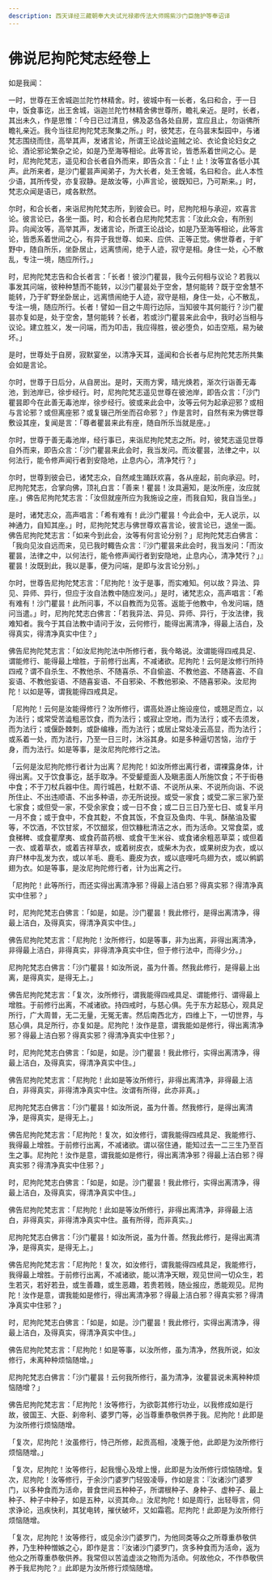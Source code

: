 ```yaml
---
description: 西天译经三藏朝奉大夫试光禄卿传法大师赐紫沙门臣施护等奉诏译
---
```


# 佛说尼拘陀梵志经卷上

如是我闻：

一时，世尊在王舍城迦兰陀竹林精舍。时，彼城中有一长者，名曰和合，于一日中，饭食事讫，出王舍城，诣迦兰陀竹林精舍佛世尊所，瞻礼亲近。是时，长者，其出未久，作是思惟：「今日已过清旦，佛及苾刍各处自房，宜应且止，勿诣佛所瞻礼亲近。我今当往尼拘陀梵志聚集之所。」时，彼梵志，在乌昙末梨园中，与诸梵志围绕而住，高举其声，发诸言论，所谓王论战论盗贼之论、衣论食论妇女之论、酒论邪论繁杂之论，如是乃至海等相论。此等言论，皆悉系着世间之心。是时，尼拘陀梵志，遥见和合长者自外而来，即告众言：「止！止！汝等宜各低小其声。此所来者，是沙门瞿昙声闻弟子，为大长者，处王舍城，名曰和合。此人本性少语，其所传受，亦复寂静。是故汝等，小声言论，彼既知已，乃可斯来。」时，梵志众闻是语已，咸各默然。

尔时，和合长者，来诣尼拘陀梵志所，到彼会已。时，尼拘陀相与承迎，欢喜言论。彼言论已，各坐一面。时，和合长者白尼拘陀梵志言：「汝此众会，有所别异。向闻汝等，高举其声，发诸言论，所谓王论战论，如是乃至海等相论，此等言论，皆悉系着世间之心，有异于我世尊、如来、应供、正等正觉。佛世尊者，于旷野中，随自所乐，坐卧居止，远离愦闹，绝于人迹，寂守是相。身住一处，心不散乱，专注一境，随应所行。」

时，尼拘陀梵志告和合长者言：「长者！彼沙门瞿昙，我今云何相与议论？若我以事发其问端，彼种种慧而不能转，以沙门瞿昙处于空舍，慧何能转？既于空舍慧不能转，乃于旷野坐卧居止，远离愦闹绝于人迹，寂守是相，身住一处，心不散乱，专注一境，随应所行。长者！譬如一目之牛周行边际，当知彼牛其何能行？沙门瞿昙亦复如是，处于空舍，慧何能转？长者，若或沙门瞿昙来此会中，我时必当相与议论。建立胜义，发一问端，而为叩击，我应得胜，彼必堕负，如击空瓶，易为破坏。」

是时，世尊处于自房，寂默宴坐，以清净天耳，遥闻和合长者与尼拘陀梵志所共集会如是言论。

尔时，世尊于日后分，从自房出。是时，天雨方霁，晴光焕若，渐次行诣善无毒池，到池岸已，徐步经行。时，尼拘陀梵志遥见世尊在彼池岸，即告众言：「沙门瞿昙即今在此善无毒池岸，徐步经行。彼或来此会中，汝等云何为起承迎邪？或相与言论邪？或但离座邪？或复辍己所坐而召命邪？」作是言时，自然有来为佛世尊敷设其座，复闻是言：「尊者瞿昙来此有座，随自所乐当就是座。」

尔时，世尊于善无毒池岸，经行事已，来诣尼拘陀梵志之所。时，彼梵志遥见世尊自外而来，即告众言：「沙门瞿昙来此会时，我当发问。而汝瞿昙，法律之中，以何法行，能令修声闻行者到安隐地，止息内心，清净梵行？」

尔时，世尊到彼会已，诸梵志众，自然咸生踊跃欢喜，各从座起，前向承迎。时，尼拘陀梵志，合掌向佛，顶礼白言：「善来！瞿昙！汝具遍知，是汝所座，汝应就座。」佛告尼拘陀梵志言：「汝但就座所应为我施设之座，而我自知，我自当坐。」

是时，诸梵志众，高声唱言：「希有难有！此沙门瞿昙！今此会中，无人说示，以神通力，自知其座。」时，尼拘陀梵志与佛世尊欢喜言论，彼言论已，退坐一面。佛告尼拘陀梵志言：「如来今到此会，汝等有何言论分别？」尼拘陀梵志白佛言：「我向见汝自远而来，见已我时輙告众言：『沙门瞿昙来此会时，我当发问：「而汝瞿昙，法律之中，以何法行，能令修声闻行者到安隐地，止息内心，清净梵行？」』瞿昙！汝既到此，我以是事，便为问端，是即与汝言论分别。」

尔时，世尊告尼拘陀梵志言：「尼拘陀！汝于是事，而实难知。何以故？异法、异见、异师、异行，但应于汝自法教中随应发问。」是时，诸梵志众，高声唱言：「希有难有！沙门瞿昙！此所问事，不以自教而为见答。返能于他教中，令发问端，随问当遣。」时，尼拘陀梵志白佛言：「若我异法、异见、异师、异行，于汝法律，我难知者。我今于其自法教中请问于汝，云何修行，能得出离清净，得最上洁白，及得真实，得清净真实中住？」

佛告尼拘陀梵志言：「如汝尼拘陀法中所修行者，我今略说。汝谓能得四戒具足、谓能修行、能得最上增胜，于前修行出离，不减诸欲。尼拘陀！云何是汝修行所持四戒？谓不自杀生、不教他杀、不随喜杀、不自偷盗、不教他盗、不随喜盗、不自妄语、不教他妄语、不随喜妄语、不自邪染、不教他邪染、不随喜邪染。汝尼拘陀！以如是等，谓我能得四戒具足。

「尼拘陀！云何是汝能得修行？汝所修行，谓高处游止施设座位，或翘足而立，以为法行；或常受苦澁粗恶饮食，而为法行；或寂止空地，而为法行；或不去须发，而为法行；或偃卧棘刺，或卧编椽，而为法行；或居止常处凌云高显，而为法行；或系着一处，而为法行，乃至一日三时，沐浴其身。如是多种逼切苦恼，治疗于身，而为法行。如是等事，是汝尼拘陀修行之法。

「云何是汝尼拘陀修行者计为出离？尼拘陀！如汝所修出离行者，谓裸露身体，计得出离。又于饮食事讫，舐手取净。不受颦蹙面人及瞋恚面人所施饮食；不于街巷中食；不于刀杖兵器中住。周行城邑，杜默不语、不说所从来、不说所向诣、不说所住止、不出违顺语、不出多种语，亦无所说授。或受一家食；或受二家三家乃至七家食；或但受一家，不受余家食；或一日不食；或二日三日乃至七日、或复半月一月不食；或于食中，不食其麨，不食其饭，不食豆及鱼肉、牛乳、酥酪油及蜜等，不饮酒，不饮甘浆，不饮醋浆，但饮糠秕清洁之水，而为活命。又常食菜，或食稊稗、或食瞿摩夷、或食药苗药根、或食干生米谷、或食诸余粗恶草菜；或但着一衣、或着草衣，或着吉祥草衣，或着树皮衣，或柴木为衣，或果树皮为衣，或以弃尸林中乱发为衣，或以羊毛、鹿毛、鹿皮为衣，或以底哩吒鸟翅为衣，或以鸺鹠翅为衣。如是等事，是汝尼拘陀修行者，计为出离之行。

「尼拘陀！此等所行，而还实得出离清净邪？得最上洁白邪？得真实邪？得清净真实中住邪？」

时，尼拘陀梵志白佛言：「如是，如是。沙门瞿昙！我此修行，是得出离清净，得最上洁白，及得真实，得清净真实中住。」

佛告尼拘陀梵志言：「尼拘陀！汝所修行，如是等事，非为出离，非得出离清净，非得最上洁白，非得真实，非得清净真实中住，但于修行法中，而得少分。」

尼拘陀梵志白佛言：「沙门瞿昙！如汝所说，虽为什善。然我此修行，是得最上出离，是得真实，是得无上。」

佛告尼拘陀梵志言：「复次，汝所修行，谓我能得四戒具足、谓能修行、谓得最上增胜。于前修行出离，不减诸欲。持四戒时，与慈心俱。先于东方起慈心，观具足所行，广大周普，无二无量，无冤无害。然后南西北方，四维上下，一切世界，与慈心俱，具足所行，亦复如是。尼拘陀！汝作是意，谓我能如是修行，得出离清净邪？得最上洁白邪？得真实邪？得清净真实中住邪？」

时，尼拘陀梵志白佛言：「如是，如是。沙门瞿昙！我此修行，实得出离清净，得最上洁白，及得真实，得清净真实中住。」

佛告尼拘陀梵志言：「尼拘陀！此如是等汝所修行，非得出离清净，非得最上洁白，非得真实，非得清净真实中住。汝谓有所得，此亦非真。」

尼拘陀梵志白佛言：「沙门瞿昙！如汝所说，虽为什善。然我修行，是得出离清净，是得真实，是得无上。」

佛告尼拘陀梵志言：「尼拘陀！复次，如汝修行，谓我能得四戒具足、我能修行、我得最上增胜。于前修行出离，不减诸欲。谓以宿住通，能知过去一二三生乃至百生之事。尼拘陀！汝作是意，谓我能如是修行，得出离清净邪？得最上洁白邪？得真实邪？得清净真实中住邪？」

时，尼拘陀梵志白佛言：「如是，如是。沙门瞿昙！我此修行，实得出离清净，得最上洁白，及得真实，得清净真实中住。」

佛告尼拘陀梵志言：「尼拘陀！此如是等汝所修行，非得出离清净，非得最上洁白，非得真实，非得清净真实中住。虽有所得，而非真实。」

尼拘陀梵志白佛言：「沙门瞿昙！如汝所说，虽为什善。然我此修行，是得出离清净，是得真实，是得无上。」

佛告尼拘陀梵志言：「尼拘陀！复次，如汝修行，谓我能得四戒具足，我能修行，我得最上增胜。于前修行出离，不减诸欲，能以清净天眼，观见世间一切众生，若生若灭，若好若丑，或生善趣，或生恶趣，若贵若贱，随业报应，悉能观见。尼拘陀！汝作是意，谓我能如是修行，得出离清净邪？得最上洁白邪？得真实邪？得清净真实中住邪？」

时，尼拘陀梵志白佛言：「如是，如是。沙门瞿昙！我此修行，实得出离清净，得最上洁白，及得真实，得清净真实中住。」

佛告尼拘陀梵志言：「尼拘陀！如是等事，以汝所修，虽为清净，然我所说，如汝修行，未离种种烦恼随增。」

尼拘陀梵志白佛言：「沙门瞿昙！云何我所修行，虽为清净，汝瞿昙说未离种种烦恼随增？」

佛告尼拘陀梵志言：「尼拘陀！汝等修行，为欲彰其修行功业，以我修成如是行故，彼国王、大臣、刹帝利、婆罗门等，必当尊重恭敬供养于我。尼拘陀！此即是为汝所修行烦恼随增。

「复次，尼拘陀！汝虽修行，恃己所修，起贡高相，凌篾于他，此即是为汝所修行烦恼随增。」

「复次，尼拘陀！汝等修行，起我慢心及增上慢，此即是为汝所修行烦恼随增。复次，尼拘陀！汝等修行，于余沙门婆罗门轻毁凌辱，作如是言：『汝诸沙门婆罗门，以多种食而为活命，普食世间五种种子，所谓根种子、身种子、虚种子、最上种子、种子中种子，如是五种，以资其命。』汝尼拘陀！如是周行，出轻辱言，伺求诤论，迅疾快利，其犹电转，摧伏破坏，又如霜雹。尼拘陀！此即是为汝所修行烦恼随增。

「复次，尼拘陀！汝等修行，或见余沙门婆罗门，为他同类等众之所尊重恭敬供养，乃生种种憎嫉之心，即作是言：『汝诸沙门婆罗门，贪多种食而为活命，返为他众之所尊重恭敬供养。我常但以苦澁虚淡之物而为活命。何故他众，不作恭敬供养于我尼拘陀？』此即是为汝所修行烦恼随增。
